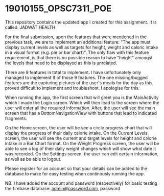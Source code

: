# 19010155_OPSC7311_POE
This repository contains the updated app I created for this assignment. It is called: JADWAT HEALTH

For the final submission, upon the features that were mentioned in the previous task, we are to implement an additional feature: "The app must display current levels as well as targets for height, weight and caloric intake in a visual format (e.g. pie or bar chart)".
The only flaw with this feature requirement, is that there is no possible reason to have "height" amongst the levels that need to be displayed as this is unrelated.

There are 9 features in total to implement. I have unfortunately only managed to implement 8 of those 9 features. The one missing/bugged features are the capturing pictures of the user's meals for the day as this proved difficult to implement and troubleshoot. I apologise for this.

When running the app, the first screen that will greet you is the MainActivity which I made the Login screen. Which will then lead to the screen where the user will enter all the required information. After, the user will see the main screen that has a BottomNavigationView with buttons that lead to indicated fragments.

On the Home screen, the user will be see a circle progress chart that will display the progress of their daily calorie intake.
On the Current Levels screen, the user will see the current and target levels for height and calorie intake in a Bar Chart format.
On the Weight Progress screen, the user will be able to see a log of their daily weight changes which will show what date it was recorded. 
On the Settings screen, the user can edit certain information, as well as be able to logout.

Please register for an account so that your details can be added to the database to make for easy testing when continously running the app.

NB. I have added the account and password (respectively) for basic testing the firebase database: admin@password.com, password
